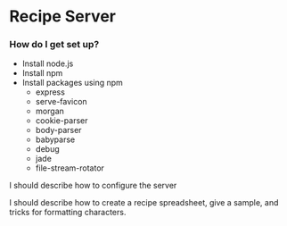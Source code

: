 # Recipe Server #

### How do I get set up? ###

* Install node.js
* Install npm
* Install packages using npm
    * express
    * serve-favicon
    * morgan
    * cookie-parser
    * body-parser
    * babyparse
    * debug
    * jade
    * file-stream-rotator

I should describe how to configure the server

I should describe how to create a recipe spreadsheet, give a sample, and tricks for formatting characters.
